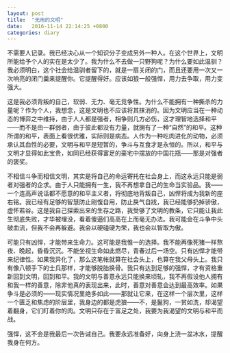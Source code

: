 ```yaml
---
layout: post
title:  "无用的文明"
date:   2016-11-14 22:14:25 +0800
categories: diary
---
```


不需要人记录。我已经决心从一个知识分子变成另外一种人。在这个世界上，文明所能给予个人的实在是太少了。我为什么不去做一只野狗呢？为什么要如此温驯？我必须明白，这个社会给温驯者留下的，就是一扇关闭的门，而且还要用一次又一次响亮的闭门羹来提醒你。它提醒得好。应该如狼一般强悍，用力去争取，用力变强大。

这是我必须背叛的自己，软弱、无力、毫无竞争性。为什么不能拥有一种撕杀的力量呢？作为个人，我想念，这是文明也不应该将其抹消的。因为文明应当在一种动态的博弈之中维持，由于人人都是强者，相争则几方必伤，这才理智地选择和平——而不是由一群弱者，由于彼此都没有力量，就拥有了一种“自然”的和平。这种所谓的和平，表面上看很优雅，实际则是病态。人作为一种吃肉进化的动物，必须承认其血性的必要，文明与和平是短暂的，争斗与互食才是永恒的。所以，和平与文明才显得如此宝贵，如同已经获得富足的豪宅中摆放的中国花瓶——那是对强者的褒奖。

不相信斗争而相信文明，其实是将自己的命运寄托在社会身上，而这永远只能是弱者对强者的企求。由于人只能拥有一生，我不再想拿自己的生命当实验品。我——一个连高声说话都不愿意的和平主义者，将彻底地背叛自己，凶悍将成为我新的座右铭。我已经有足够的智慧防止刚愎自用，防止戾气自戕，我已经能够扔掉骄傲，虚怀若谷。这是我自己探索出来的生存之路，我受够了文明的教条，它只能让我此生彻底失败，才华被埋没，看着傻逼们高高在上而毫无办法。我可能会在斗争中头破血流，但我不会再躲避。我会以硬碰硬为荣，我也会以智取为傲。

可能只有凶悍，才能带来生命力。这可能是我惟一的选择。我不能再像死猪一样熬夜、晚起，昏昏沉沉。不能坐视生命如此燃尽，青春过后一场空。只有凶悍才能带来纪律性。如果我异化了，那么这笔帐就算在社会头上，也算在我父母头上。我只有像八顿手下的士兵那样，才能够脱胎换骨。我只有达到足够的强悍，才有资格重新回到文明，回到和平。我的文明与善意永远只能换来顷轧，我不再假设他人拥有和我一样的善意，除非他真的表现出来，此时，善意对善意会达到最高效率。如果争斗是必须的——现实情况里绝多如此——那就让它来，在这样一个层次里，这样一个匮乏和焦虑的阶层里，我身边的都是虎狼——不，是鬣狗，一贫如洗，却渴望着翻身，它们盯着你的肉。文明只存在于富足之处，我要为我渴望的文明与和平而战。

强悍，这不会是我最后一次告诫自己。我要永远准备好，向身上浇一盆冰水，提醒我身在何方。
